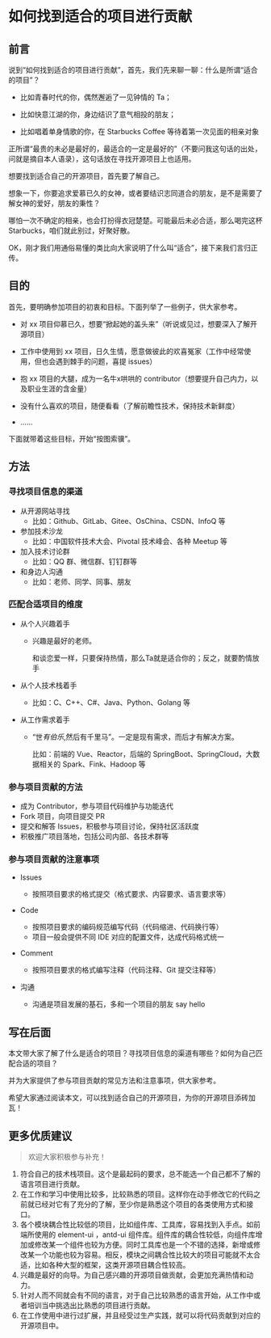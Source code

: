 # 如何找到适合的项目进行贡献

## 前言

说到“如何找到适合的项目进行贡献”，首先，我们先来聊一聊：什么是所谓“适合的项目”？

- 比如青春时代的你，偶然邂逅了一见钟情的 Ta；

- 比如快意江湖的你，身边结识了意气相投的朋友；
- 比如唱着单身情歌的你，在 Starbucks Coffee 等待着第一次见面的相亲对象

正所谓“最贵的未必是最好的，最适合的一定是最好的”（不要问我这句话的出处，问就是摘自本人语录），这句话放在寻找开源项目上也适用。

想要找到适合自己的开源项目，首先要了解自己。

想象一下，你要追求爱慕已久的女神，或者要结识志同道合的朋友，是不是需要了解女神的爱好，朋友的秉性？

哪怕一次不确定的相亲，也会打扮得衣冠楚楚。可能最后未必合适，那么喝完这杯 Starbucks，咱们就此别过，好聚好散。

OK，刚才我们用通俗易懂的类比向大家说明了什么叫“适合”，接下来我们言归正传。

## 目的

首先，要明确参加项目的初衷和目标。下面列举了一些例子，供大家参考。

- 对 xx 项目仰慕已久，想要“掀起她的盖头来”（听说或见过，想要深入了解开源项目）
- 工作中使用到 xx 项目，日久生情，愿意做彼此的欢喜冤家（工作中经常使用，但也会遇到棘手的问题，喜提 issues）
- 抱 xx 项目的大腿，成为一名牛x哄哄的 contributor（想要提升自己内力，以及职业生涯的含金量）
- 没有什么喜欢的项目，随便看看（了解前瞻性技术，保持技术新鲜度）

- ……

下面就带着这些目标，开始“按图索骥”。

## 方法

### 寻找项目信息的渠道

- 从开源网站寻找
  - 比如：Github、GitLab、Gitee、OsChina、CSDN、InfoQ 等
- 参加技术沙龙
  - 比如：中国软件技术大会、Pivotal 技术峰会、各种 Meetup 等
- 加入技术讨论群
  - 比如：QQ 群、微信群、钉钉群等
- 和身边人沟通
  - 比如：老师、同学、同事、朋友

### 匹配合适项目的维度

- 从个人兴趣着手

  - 兴趣是最好的老师。

    和谈恋爱一样，只要保持热情，那么Ta就是适合你的；反之，就要酌情放手

- 从个人技术栈着手

  - 比如：C、C++、C#、Java、Python、Golang 等

- 从工作需求着手

  - “世*有伯乐*,然后有千里马”。一定是现有需求，而后才有解决方案。

    比如：前端的 Vue、Reactor，后端的 SpringBoot、SpringCloud，大数据相关的 Spark、Fink、Hadoop 等

### 参与项目贡献的方法

- 成为 Contributor，参与项目代码维护与功能迭代
- Fork 项目，向项目提交 PR
- 提交和解答 Issues，积极参与项目讨论，保持社区活跃度
- 积极推广项目落地，包括公司内部、各技术群等

### 参与项目贡献的注意事项

- Issues
  - 按照项目要求的格式提交（格式要求、内容要求、语言要求等）
- Code
  - 按照项目要求的编码规范编写代码（代码缩进、代码换行等）
  - 项目一般会提供不同 IDE 对应的配置文件，达成代码格式统一
- Comment
  - 按照项目要求的格式编写注释（代码注释、Git 提交注释等）

- 沟通
  - 沟通是项目发展的基石，多和一个项目的朋友 say hello

## 写在后面

本文带大家了解了什么是适合的项目？寻找项目信息的渠道有哪些？如何为自己匹配合适的项目？

并为大家提供了参与项目贡献的常见方法和注意事项，供大家参考。

希望大家通过阅读本文，可以找到适合自己的开源项目，为你的开源项目添砖加瓦！

## 更多优质建议

> 欢迎大家积极参与补充！

1. 符合自己的技术栈项目。这个是最起码的要求，总不能选一个自己都不了解的语言项目进行贡献。
2. 在工作和学习中使用比较多，比较熟悉的项目。这样你在动手修改它的代码之前就已经对它有了充分的了解，至少你是熟悉这个项目的各类使用方式和接口。
3. 各个模块耦合性比较低的项目，比如组件库、工具库，容易找到入手点。如前端所使用的 element-ui ，antd-ui 组件库。组件库的耦合性较低，向组件库增加或修改某一个组件也较为方便。同时工具库也是一个不错的选择，新增或修改某一个功能也较为容易。相反，模块之间耦合性比较大的项目可能就不太合适，比如各种大型的框架，这类开源项目耦合性较高。
4. 兴趣是最好的向导。为自己感兴趣的开源项目做贡献，会更加充满热情和动力。
5. 针对人而不同就会有不同的语言，对于自己比较熟悉的语言开始，从工作中或者培训当中挑选出比熟悉的项目进行贡献。
6. 在工作使用中进行过扩展，并且经受过生产实践，就可以将代码贡献到对应的开源项目中。

